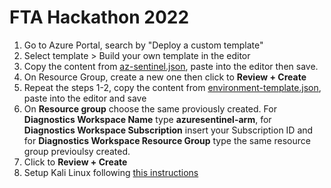 # FTA Hackathon 2022

1. Go to Azure Portal, search by "Deploy a custom template" 
2. Select template > Build your own template in the editor
3. Copy the content from [az-sentinel.json](az-sentinel.json), paste into the editor then save.
4. On Resource Group, create a new one then click to **Review + Create**
5. Repeat the steps 1-2, copy the content from  [environment-template.json](environment-template.json), paste into the editor and save
10. On **Resource group** choose the same proviously created. For **Diagnostics Workspace Name** type **azuresentinel-arm**, for **Diagnostics Workspace Subscription** insert your Subscription ID and for **Diagnostics Workspace Resource Group** type the same resource group previoulsy created.
11. Click to **Review + Create**
12. Setup Kali Linux following [this instructions](kali.md)
